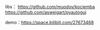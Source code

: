 libs： <https://github.com/muodov/kociemba>   <https://github.com/asweigart/pyautogui>

demo：<https://space.bilibili.com/27673468>
